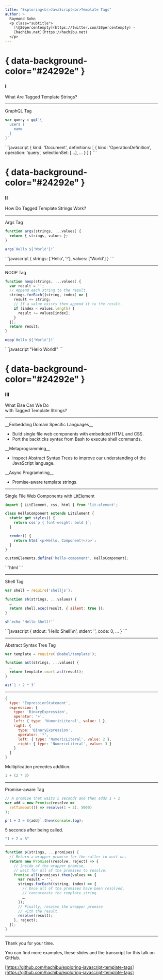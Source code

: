 ```yaml
---
title: "Exploring<br>JavaScript<br>Template Tags"
author: >
  Raymond Sohn
  <p class="subtitle">
    [\@20percentempty](https://twitter.com/20percentempty) -
    [hachibu.net](https://hachibu.net)
  </p>
---
```


# { data-background-color="#24292e" }

<div class="chapter">
  <h3>I</h3>
  What Are Tagged Template Strings?
</div>

---

GraphQL Tag

```javascript
var query = gql`{
  users {
    name
  }
}`
```

<div class="fragment">
```javascript
{
  kind: 'Document',
  definitions: [
    {
      kind: 'OperationDefinition',
      operation: 'query',
      selectionSet: […],
      …
    }
  ]
}
```
</div>

# { data-background-color="#24292e" }

<div class="chapter">
  <h3>II</h3>
  How Do Tagged Template Strings Work?
</div>

---

Args Tag

```javascript
function args(strings, ...values) {
  return { strings, values };
}

args`Hello ${'World'}!`
```

<div class="fragment">
```javascript
{
  strings: ['Hello', '!'],
  values: ['World']
}
```
</div>

---

NOOP Tag

```javascript
function noop(strings, ...values) {
  var result = '';
  // Append each string to the result.
  strings.forEach((string, index) => {
    result += string;
    // If a value exists then append it to the result.
    if (index < values.length) {
      result += values[index];
    }
  });
  return result;
}

noop`Hello ${'World'}!`
```

<div class="fragment">
```javascript
"Hello World!"
```
</div>

# { data-background-color="#24292e" }

<div class="chapter">
  <h3>III</h3>
  What Else Can We Do <br>with Tagged Template Strings?
</div>

---

<div class="fragment--align-left">
__Embedding Domain Specific Languages__

- Build single file web components with embedded HTML and CSS.
- Port the backticks syntax from Bash to execute shell commands.
</div>

<div class="fragment fragment--align-left">
__Metaprogramming__

- Inspect Abstract Syntax Trees to improve our understanding of the JavaScript
  language.
</div>

<div class="fragment fragment--align-left">
__Async Programming__

- Promise-aware template strings.
</div>

---

Single File Web Components with LitElement

```javascript
import { LitElement, css, html } from 'lit-element';

class HelloComponent extends LitElement {
  static get styles() {
    return css`p { font-weight: bold }`;
  }

  render() {
    return html`<p>Hello, Component!</p>`;
  }
}

customElements.define('hello-component', HelloComponent);
```

<div class="fragment">
```html
<hello-component></hello-component>
```
</div>

---

Shell Tag

```javascript
var shell = require('shelljs');

function sh(strings, ...values) {
  …
  return shell.exec(result, { silent: true });
}

sh`echo 'Hello Shell!'`
```

<div class="fragment">
```javascript
{
  stdout: 'Hello Shell!\n',
  stderr: '',
  code: 0,
  …
}
```
</div>

---

Abstract Syntax Tree Tag

```javascript
var template = require('@babel/template');

function ast(strings, ...values) {
  …
  return template.smart.ast(result);
}

ast`1 + 2 * 3`
```

---

```javascript
{
  type: 'ExpressionStatement',
  expression: {
    type: 'BinaryExpression',
    operator: '+',
    left: { type: 'NumericLiteral', value: 1 },
    right: {
      type: 'BinaryExpression',
      operator: '*',
      left: { type: 'NumericLiteral', value: 2 },
      right: { type: 'NumericLiteral', value: 3 }
    }
  }
}
```

<div class="fragment">
Multiplication precedes addition.

```javascript
1 + (2 * 3)
```
</div>

---

Promise-aware Tag

```javascript
// A promise that waits 5 seconds and then adds 1 + 2
var add = new Promise(resolve =>
  setTimeout(() => resolve(1 + 2), 5000)
);

p`1 + 2 = ${add}`.then(console.log);
```

<div class="fragment">
5 seconds after being called.

```javascript
"1 + 2 = 3"
```
</div>

---

```javascript
function p(strings, ...promises) {
  // Return a wrapper promise for the caller to wait on.
  return new Promise((resolve, reject) => {
    // Inside of the wrapper promise,
    // wait for all of the promises to resolve.
    Promise.all(promises).then(values => {
      var result = '';
      strings.forEach((string, index) => {
        // Once all of the promises have been resolved,
        // concatenate the template string.
        …
      });
      // Finally, resolve the wrapper promise
      // with the result.
      resolve(result);
    }, reject);
  });
}
```

---

Thank you for your time.

You can find more examples, these slides and the transcript for this talk on GitHub.

[https://github.com/hachibu/exploring-javascript-template-tags](https://github.com/hachibu/exploring-javascript-template-tags)
